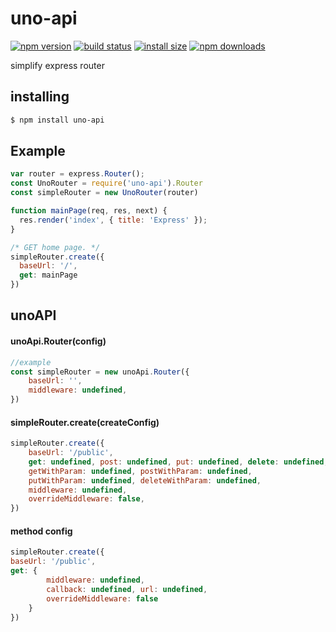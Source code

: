 # uno-api

[![npm version](https://img.shields.io/npm/v/uno-api.svg?style=flat-square)](https://www.npmjs.org/package/uno-api)
[![build status](https://img.shields.io/travis/chornos13/uno-api.svg?style=flat-square)](https://travis-ci.org/chornos13/uno-api)
[![install size](https://packagephobia.now.sh/badge?p=uno-api)](https://packagephobia.now.sh/result?p=uno-api)
[![npm downloads](https://img.shields.io/npm/dm/uno-api.svg?style=flat-square)](http://npm-stat.com/charts.html?package=uno-api)

simplify express router


## installing

```bash
$ npm install uno-api
```

## Example
```js
var router = express.Router();
const UnoRouter = require('uno-api').Router
const simpleRouter = new UnoRouter(router)

function mainPage(req, res, next) {
  res.render('index', { title: 'Express' });
}

/* GET home page. */
simpleRouter.create({
  baseUrl: '/',
  get: mainPage
})
```


## unoAPI


#### unoApi.Router(config)

```js
//example
const simpleRouter = new unoApi.Router({
	baseUrl: '',
	middleware: undefined,
})
```

#### simpleRouter.create(createConfig)

```js
simpleRouter.create({
	baseUrl: '/public',
	get: undefined, post: undefined, put: undefined, delete: undefined,
	getWithParam: undefined, postWithParam: undefined,
	putWithParam: undefined, deleteWithParam: undefined,
	middleware: undefined,
	overrideMiddleware: false,
})
```


#### method config

```js
simpleRouter.create({
baseUrl: '/public',
get: {
        middleware: undefined,
        callback: undefined, url: undefined,
        overrideMiddleware: false
    }
})
```
